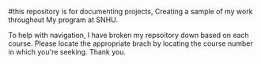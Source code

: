 #this repository is for documenting projects,
Creating a sample of my work throughout 
My program at SNHU. 

To help with navigation, I have broken my repsoitory down based on each course. 
Please locate the appropriate brach by locating the course number in which 
you're seeking. 
Thank you. 

